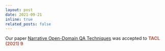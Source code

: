 ```yaml
---
layout: post
date: 2021-09-21
inline: true
related_posts: false
---
```


Our paper [Narrative Open-Domain QA Techniques](https://direct.mit.edu/tacl/article/doi/10.1162/tacl_a_00411/107386/Narrative-Question-Answering-with-Cutting-Edge) was accepted to **<span style="color:#b45747">TACL (2021) 9</span>**